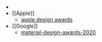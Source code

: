 - []()
- [[Apple]]
	- [apple design awards](https://developer.apple.com/design/awards/)
- [[Google]]
	- [material-design-awards-2020](https://design.google/library/material-design-awards-2020/)
